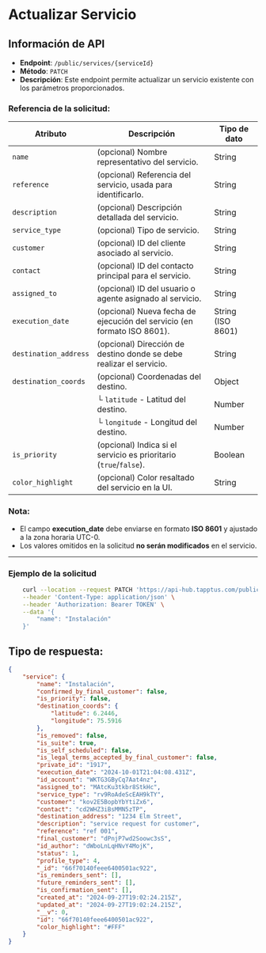 # Actualizar Servicio

## Información de API

- **Endpoint**: `/public/services/{serviceId}`
- **Método**: `PATCH`
- **Descripción**: Este endpoint permite actualizar un servicio existente con los parámetros proporcionados.

### Referencia de la solicitud:

| Atributo              | Descripción                                                                 | Tipo de dato        |
|-----------------------|-----------------------------------------------------------------------------|---------------------|
| `name`               | (opcional) Nombre representativo del servicio.                              | String              |
| `reference`          | (opcional) Referencia del servicio, usada para identificarlo.              | String              |
| `description`        | (opcional) Descripción detallada del servicio.                             | String              |
| `service_type`       | (opcional) Tipo de servicio.                                               | String              |
| `customer`           | (opcional) ID del cliente asociado al servicio.                           | String              |
| `contact`            | (opcional) ID del contacto principal para el servicio.                    | String              |
| `assigned_to`        | (opcional) ID del usuario o agente asignado al servicio.                  | String              |
| `execution_date`     | (opcional) Nueva fecha de ejecución del servicio (en formato ISO 8601).   | String (ISO 8601)   |
| `destination_address`| (opcional) Dirección de destino donde se debe realizar el servicio.       | String              |
| `destination_coords` | (opcional) Coordenadas del destino.                                        | Object              |
|                      | └ `latitude` - Latitud del destino.                                       | Number              |
|                      | └ `longitude` - Longitud del destino.                                     | Number              |
| `is_priority`        | (opcional) Indica si el servicio es prioritario (`true`/`false`).         | Boolean             |
| `color_highlight`     | (opcional) Color resaltado del servicio en la UI.                         | String              |

### Nota:
- El campo **execution_date** debe enviarse en formato **ISO 8601** y ajustado a la zona horaria UTC-0.
- Los valores omitidos en la solicitud **no serán modificados** en el servicio.

---

### Ejemplo de la solicitud

```bash
    curl --location --request PATCH 'https://api-hub.tapptus.com/public/services/CZnPJSzZmsmFYT5rk' \
    --header 'Content-Type: application/json' \
    --header 'Authorization: Bearer TOKEN' \
    --data '{
        "name": "Instalación"
    }'
```

## Tipo de respuesta:

```json
{
    "service": {
        "name": "Instalación",
        "confirmed_by_final_customer": false,
        "is_priority": false,
        "destination_coords": {
            "latitude": 6.2446,
            "longitude": 75.5916
        },
        "is_removed": false,
        "is_suite": true,
        "is_self_scheduled": false,
        "is_legal_terms_accepted_by_final_customer": false,
        "private_id": "1917",
        "execution_date": "2024-10-01T21:04:08.431Z",
        "id_account": "WKTG3GByCq7Aat4nz",
        "assigned_to": "MAtcKu3tkbr8StkHc",
        "service_type": "rv9RoAdeScEAH9kTY",
        "customer": "kov2E5BopbYbYtiZx6",
        "contact": "cd2WHZ3iBsMMN5zTP",
        "destination_address": "1234 Elm Street",
        "description": "service request for customer",
        "reference": "ref 001",
        "final_customer": "dPnjP7wd2Soowc3sS",
        "id_author": "dWboLnLqHNvY4MojK",
        "status": 1,
        "profile_type": 4,
        "_id": "66f70140feee6400501ac922",
        "is_reminders_sent": [],
        "future_reminders_sent": [],
        "is_confirmation_sent": [],
        "created_at": "2024-09-27T19:02:24.215Z",
        "updated_at": "2024-09-27T19:02:24.215Z",
        "__v": 0,
        "id": "66f70140feee6400501ac922",
        "color_highlight": "#FFF"
    }
}

